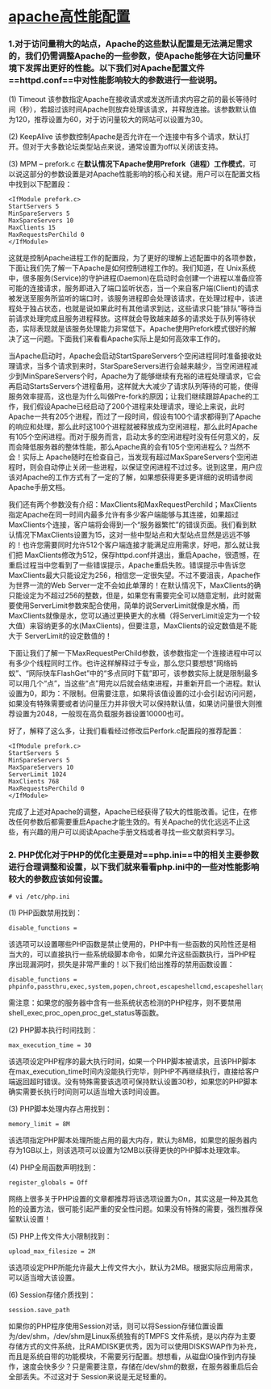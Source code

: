 # [apache高性能配置][0]



### 1.对于访问量稍大的站点，Apache的这些默认配置是无法满足需求的，我们仍需调整Apache的一些参数，使Apache能够在大访问量环境下发挥出更好的性能。以下我们对Apache配置文件==httpd.conf==中对性能影响较大的参数进行一些说明。

(1) Timeout 该参数指定Apache在接收请求或发送所请求内容之前的最长等待时间（秒），若超过该时间Apache则放弃处理该请求，并释放连接。该参数默认值为120，推荐设置为60，对于访问量较大的网站可以设置为30。

(2) KeepAlive 该参数控制Apache是否允许在一个连接中有多个请求，默认打开。但对于大多数论坛类型站点来说，通常设置为off以关闭该支持。

(3) MPM – prefork.c 在**默认情况下Apache使用Prefork（进程）工作模式**，可以说这部分的参数设置是对Apache性能影响的核心和关键。用户可以在配置文档中找到以下配置段：

    <IfModule prefork.c>   
    StartServers 5   
    MinSpareServers 5   
    MaxSpareServers 10   
    MaxClients 15   
    MaxRequestsPerChild 0   
    </IfModule>

这就是控制Apache进程工作的配置段，为了更好的理解上述配置中的各项参数，下面让我们先了解一下Apache是如何控制进程工作的。我们知道，在 Unix系统中，很多服务(Service)的守护进程(Daemon)在启动时会创建一个进程以准备应答可能的连接请求，服务即进入了端口监听状态，当一个来自客户端(Client)的请求被发送至服务所监听的端口时，该服务进程即会处理该请求，在处理过程中，该进程处于独占状态，也就是说如果此时有其他请求到达，这些请求只能“排队”等待当前请求处理完成且服务进程释放。这样就会导致越来越多的请求处于队列等待状态，实际表现就是该服务处理能力非常低下。Apache使用Prefork模式很好的解决了这一问题。下面我们来看看Apache实际上是如何高效率工作的。

当Apache启动时，Apache会启动StartSpareServers个空闲进程同时准备接收处理请求，当多个请求到来时，StarSpareServers进行会越来越少，当空闲进程减少到MinSpareServers个时，Apache为了能够继续有充裕的进程处理请求，它会再启动StartsServers个进程备用，这样就大大减少了请求队列等待的可能，使得服务效率提高，这也是为什么叫做Pre-fork的原因；让我们继续跟踪Apache的工作，我们假设Apache已经启动了200个进程来处理请求，理论上来说，此时Apache一共有205个进程，而过了一段时间，假设有100个请求都得到了Apache的响应和处理，那么此时这100个进程就被释放成为空闲进程，那么此时Apache有105个空闲进程。而对于服务而言，启动太多的空闲进程时没有任何意义的，反而会降低服务器的整体性能，那么Apache真的会有105个空闲进程么？当然不会！实际上 Apache随时在检查自己，当发现有超过MaxSpareServers个空闲进程时，则会自动停止关闭一些进程，以保证空闲进程不过过多。说到这里，用户应该对Apache的工作方式有了一定的了解，如果想获得更多更详细的说明请参阅Apache手册文档。

我们还有两个参数没有介绍：MaxClients和MaxRequestPerchild；MaxClients指定Apache在同一时间内最多允许有多少客户端能够与其连接，如果超过MaxClients个连接，客户端将会得到一个“服务器繁忙”的错误页面。我们看到默认情况下MaxClients设置为15，这对一些中型站点和大型站点显然是远远不够的！也许您需要同时允许512个客户端连接才能满足应用需求，好吧，那么就让我们把 MaxClients修改为512，保存httpd.conf并退出，重启Apache，很遗憾，在重启过程当中您看到了一些错误提示，Apache重启失败。错误提示中告诉您MaxClients最大只能设定为256，相信您一定很失望。不过不要沮丧，Apache作为世界一流的Web Server一定不会如此单薄的！在默认情况下，MaxClients的确只能设定为不超过256的整数，但是，如果您有需要完全可以随意定制，此时就需要使用ServerLimit参数来配合使用，简单的说ServerLimit就像是水桶，而MaxClients就像是水，您可以通过更换更大的水桶（将ServerLimit设定为一个较大值）来容纳更多的水(MaxClients)，但要注意，MaxClients的设定数值是不能大于 ServerLimit的设定数值的！

下面让我们了解一下MaxRequestPerChild参数，该参数指定一个连接进程中可以有多少个线程同时工作。也许这样解释过于专业，那么您只要想想“网络蚂蚁”、“网际快车FlashGet”中的“多点同时下载”即可，该参数实际上就是限制最多可以用几个“点”，当这些“点”用完以后就会结束进程，并重新开启一个进程。默认设置为0，即为：不限制。但需要注意，如果将该值设置的过小会引起访问问题，如果没有特殊需要或者访问量压力并非很大可以保持默认值，如果访问量很大则推荐设置为2048，一般现在高负载服务器设置10000也可。

好了，解释了这么多，让我们看看经过修改后Perfork.c配置段的推荐配置：

    <IfModule prefork.c>   
    StartServers 5   
    MinSpareServers 5   
    MaxSpareServers 10   
    ServerLimit 1024   
    MaxClients 768   
    MaxRequestsPerChild 0   
    </IfModule>

完成了上述对Apache的调整，Apache已经获得了较大的性能改善。记住，在修改任何参数后都需要重启Apache才能生效的。有关Apache的优化远远不止这些，有兴趣的用户可以阅读Apache手册文档或者寻找一些文献资料学习。

###  2. PHP优化对于PHP的优化主要是对==php.ini==中的相关主要参数进行合理调整和设置，以下我们就来看看php.ini中的一些对性能影响较大的参数应该如何设置。


    # vi /etc/php.ini

(1) PHP函数禁用找到：

    disable_functions =

该选项可以设置哪些PHP函数是禁止使用的，PHP中有一些函数的风险性还是相当大的，可以直接执行一些系统级脚本命令，如果允许这些函数执行，当PHP程序出现漏洞时，损失是非常严重的！以下我们给出推荐的禁用函数设置：

    disable_functions = phpinfo,passthru,exec,system,popen,chroot,escapeshellcmd,escapeshellarg,shell_exec,proc_open,proc_get_status

需注意：如果您的服务器中含有一些系统状态检测的PHP程序，则不要禁用shell_exec,proc_open,proc_get_status等函数。

(2) PHP脚本执行时间找到：

    max_execution_time = 30

该选项设定PHP程序的最大执行时间，如果一个PHP脚本被请求，且该PHP脚本在max_execution_time时间内没能执行完毕，则PHP不再继续执行，直接给客户端返回超时错误。没有特殊需要该选项可保持默认设置30秒，如果您的PHP脚本确实需要长执行时间则可以适当增大该时间设置。

(3) PHP脚本处理内存占用找到：

    memory_limit = 8M

该选项指定PHP脚本处理所能占用的最大内存，默认为8MB，如果您的服务器内存为1GB以上，则该选项可以设置为12MB以获得更快的PHP脚本处理效率。

(4) PHP全局函数声明找到：

    register_globals = Off

网络上很多关于PHP设置的文章都推荐将该选项设置为On，其实这是一种及其危险的设置方法，很可能引起严重的安全性问题。如果没有特殊的需要，强烈推荐保留默认设置！

(5) PHP上传文件大小限制找到：

    upload_max_filesize = 2M

该选项设定PHP所能允许最大上传文件大小，默认为2MB。根据实际应用需求，可以适当增大该设置。

(6) Session存储介质找到：

    session.save_path

如果你的PHP程序使用Session对话，则可以将Session存储位置设置为/dev/shm，/dev/shm是Linux系统独有的TMPFS 文件系统，是以内存为主要存储方式的文件系统，比RAMDISK更优秀，因为可以使用DISKSWAP作为补充，而且是系统自带的功能模块，不需要另行配置。想想看，从磁盘IO操作到内存操作，速度会快多少？只是需要注意，存储在/dev/shm的数据，在服务器重启后会全部丢失。不过这对于 Session来说是无足轻重的。

[0]: http://www.cnblogs.com/jishume/articles/2264578.html